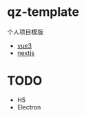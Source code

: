 # qz-template

个人项目模版

- [vue3](https://github.com/QinZhen001/qz-template/tree/vue3)
- [nextjs](https://github.com/QinZhen001/qz-template/tree/nextjs)

# TODO

- H5
- Electron
